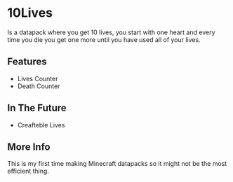 # 10Lives
Is a datapack where you get 10 lives, you start with one heart and every time you die you get one more until you have used all of your lives.

## Features
- Lives Counter
- Death Counter

## In The Future
- Creafteble Lives

## More Info
This is my first time making Minecraft datapacks so it might not be the most efficient thing.
